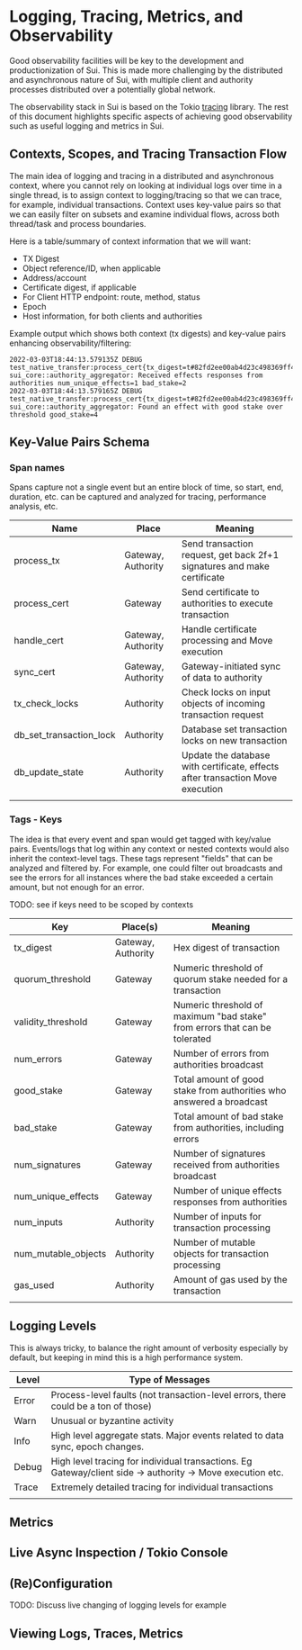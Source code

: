 # Logging, Tracing, Metrics, and Observability

Good observability facilities will be key to the development and productionization of Sui.  This is made
more challenging by the distributed and asynchronous nature of Sui, with multiple client and authority
processes distributed over a potentially global network.

The observability stack in Sui is based on the Tokio [tracing](https://tokio.rs/blog/2019-08-tracing) library.
The rest of this document highlights specific aspects of achieving good observability such as useful logging
and metrics in Sui.

## Contexts, Scopes, and Tracing Transaction Flow

The main idea of logging and tracing in a distributed and asynchronous context, where you cannot rely on looking
at individual logs over time in a single thread, is to assign context to logging/tracing so that we can trace,
for example, individual transactions.  Context uses key-value pairs so that we can easily filter on subsets
and examine individual flows, across both thread/task and process boundaries.

Here is a table/summary of context information that we will want:

- TX Digest
- Object reference/ID, when applicable
- Address/account
- Certificate digest, if applicable
- For Client HTTP endpoint: route, method, status
- Epoch
- Host information, for both clients and authorities

Example output which shows both context (tx digests) and key-value pairs enhancing observability/filtering:

```
2022-03-03T18:44:13.579135Z DEBUG test_native_transfer:process_cert{tx_digest=t#82fd2ee00ab4d23c498369ff4d6fc0fc1a74be6f56a6d0490022e0920577f4c7}: sui_core::authority_aggregator: Received effects responses from authorities num_unique_effects=1 bad_stake=2
2022-03-03T18:44:13.579165Z DEBUG test_native_transfer:process_cert{tx_digest=t#82fd2ee00ab4d23c498369ff4d6fc0fc1a74be6f56a6d0490022e0920577f4c7}: sui_core::authority_aggregator: Found an effect with good stake over threshold good_stake=4
```

## Key-Value Pairs Schema

### Span names

Spans capture not a single event but an entire block of time, so start, end, duration, etc. can be captured
and analyzed for tracing, performance analysis, etc.

|           Name          |       Place        |                                    Meaning                                     |
| ----------------------- | ------------------ | ------------------------------------------------------------------------------ |
| process_tx              | Gateway, Authority | Send transaction request, get back 2f+1 signatures and make certificate        |
| process_cert            | Gateway            | Send certificate to authorities to execute transaction                         |
| handle_cert             | Gateway, Authority | Handle certificate processing and Move execution                               |
| sync_cert               | Gateway, Authority | Gateway-initiated sync of data to authority                                    |
| tx_check_locks          | Authority          | Check locks on input objects of incoming transaction request                   |
| db_set_transaction_lock | Authority          | Database set transaction locks on new transaction                              |
| db_update_state         | Authority          | Update the database with certificate, effects after transaction Move execution |
|                         |                    |                                                                                |

### Tags - Keys

The idea is that every event and span would get tagged with key/value pairs.  Events/logs that log within any context or nested contexts would also inherit the context-level tags.
These tags represent "fields" that can be analyzed and filtered by.  For example, one could filter out broadcasts and see the errors for all instances where the bad stake exceeded a certain amount, but not enough for an error.

TODO: see if keys need to be scoped by contexts

|         Key         |      Place(s)      |                                  Meaning                                   |
| ------------------- | ------------------ | -------------------------------------------------------------------------- |
| tx_digest           | Gateway, Authority | Hex digest of transaction                                                  |
| quorum_threshold    | Gateway            | Numeric threshold of quorum stake needed for a transaction                 |
| validity_threshold  | Gateway            | Numeric threshold of maximum "bad stake" from errors that can be tolerated |
| num_errors          | Gateway            | Number of errors from authorities broadcast                                |
| good_stake          | Gateway            | Total amount of good stake from authorities who answered a broadcast       |
| bad_stake           | Gateway            | Total amount of bad stake from authorities, including errors               |
| num_signatures      | Gateway            | Number of signatures received from authorities broadcast                   |
| num_unique_effects  | Gateway            | Number of unique effects responses from authorities                        |
| num_inputs          | Authority          | Number of inputs for transaction processing                                |
| num_mutable_objects | Authority          | Number of mutable objects for transaction processing                       |
| gas_used            | Authority          | Amount of gas used by the transaction                                      |
|                     |                    |                                                                            |

## Logging Levels

This is always tricky, to balance the right amount of verbosity especially by default, but keeping in mind this is a high performance system.

| Level |                                              Type of Messages                                              |
| ----- | ---------------------------------------------------------------------------------------------------------- |
| Error | Process-level faults (not transaction-level errors, there could be a ton of those)                         |
| Warn  | Unusual or byzantine activity                                                                              |
| Info  | High level aggregate stats. Major events related to data sync, epoch changes.                              |
| Debug | High level tracing for individual transactions. Eg Gateway/client side -> authority -> Move execution etc. |
| Trace | Extremely detailed tracing for individual transactions                                                     |
|       |                                                                                                            |

## Metrics

## Live Async Inspection / Tokio Console

## (Re)Configuration

TODO: Discuss live changing of logging levels for example

## Viewing Logs, Traces, Metrics